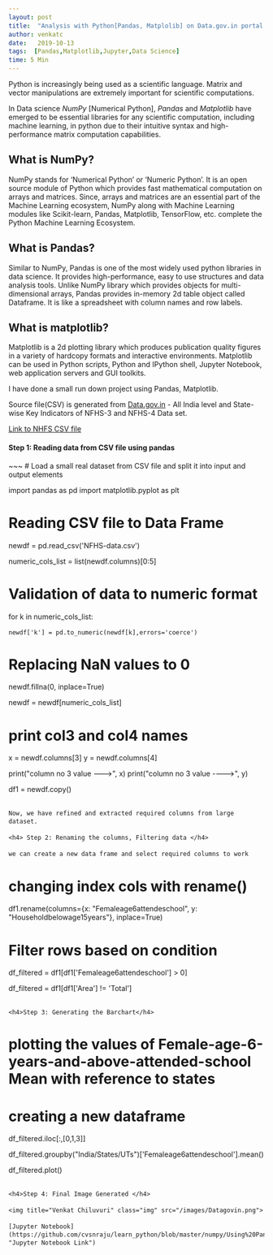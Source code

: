 ```yaml
---
layout: post
title:  "Analysis with Python[Pandas, Matplolib] on Data.gov.in portal data"
author: venkatc
date:   2019-10-13
tags:  [Pandas,Matplotlib,Jupyter,Data Science]
time: 5 Min
---
```

	
Python is increasingly being used as a scientific language. Matrix and vector manipulations are extremely important for scientific computations. 

In Data science *NumPy* [Numerical Python], *Pandas* and *Matplotlib* have emerged to be essential libraries for any scientific computation, including machine learning, in python due to their intuitive syntax and high-performance matrix computation capabilities.


<h2> What is NumPy? </h2>

NumPy stands for ‘Numerical Python’ or ‘Numeric Python’. It is an open source module of Python which provides fast mathematical computation on arrays and matrices. Since, arrays and matrices are an essential part of the Machine Learning ecosystem, NumPy along with Machine Learning modules like Scikit-learn, Pandas, Matplotlib, TensorFlow, etc. complete the Python Machine Learning Ecosystem.

<h2>What is Pandas?</h2>

Similar to NumPy, Pandas is one of the most widely used python libraries in data science. It provides high-performance, easy to use structures and data analysis tools. Unlike NumPy library which provides objects for multi-dimensional arrays, Pandas provides in-memory 2d table object called Dataframe. It is like a spreadsheet with column names and row labels.


<h2>What is matplotlib?</h2>

Matplotlib is a 2d plotting library which produces publication quality figures in a variety of hardcopy formats and interactive environments. Matplotlib can be used in Python scripts, Python and IPython shell, Jupyter Notebook, web application servers and GUI toolkits.

I have done a small run down project using Pandas, Matplotlib.

Source file(CSV) is generated from [Data.gov.in](https://Data.gov.in "OGDP India") - All India level and State-wise Key Indicators of NFHS-3 and NFHS-4 Data set.


[Link to NHFS CSV file](https://data.gov.in/resources/all-india-level-and-state-wise-key-indicators-nfhs-3-and-nfhs-4 "Data.gov.in")



<h4>Step 1: Reading data from CSV file using pandas</h4>
~~~
# Load a small real dataset from CSV file and split it into input and output elements

import pandas as pd
import matplotlib.pyplot as plt

# Reading CSV file to Data Frame

newdf = pd.read_csv('NFHS-data.csv')

numeric_cols_list = list(newdf.columns)[0:5]

# Validation of data to numeric format

for k in numeric_cols_list:
   
    newdf['k'] = pd.to_numeric(newdf[k],errors='coerce')
    
# Replacing NaN values to 0

newdf.fillna(0, inplace=True)

newdf = newdf[numeric_cols_list]

# print col3 and col4 names

x = newdf.columns[3]
y = newdf.columns[4]

print("column no 3 value --->", x)
print("column no 3 value ---->", y)

df1 = newdf.copy()
~~~

Now, we have refined and extracted required columns from large dataset.

<h4> Step 2: Renaming the columns, Filtering data </h4> 

we can create a new data frame and select required columns to work

~~~
# changing index cols with rename() 

df1.rename(columns={x: "Femaleage6attendeschool", y: "Householdbelowage15years"}, inplace=True)

# Filter rows based on condition


df_filtered = df1[df1['Femaleage6attendeschool'] > 0]

df_filtered = df1[df1['Area'] != 'Total']
~~~

<h4>Step 3: Generating the Barchart</h4>
~~~

# plotting the values of Female-age-6-years-and-above-attended-school Mean with reference to states

# creating a new dataframe 

df_filtered.iloc[:,[0,1,3]]

df_filtered.groupby("India/States/UTs")['Femaleage6attendeschool'].mean()

df_filtered.plot()

~~~

<h4>Step 4: Final Image Generated </h4>

<img title="Venkat Chiluvuri" class="img" src="/images/Datagovin.png">  

[Jupyter Notebook](https://github.com/cvsnraju/learn_python/blob/master/numpy/Using%20Pandas%20CSV%20file.ipynb "Jupyter Notebook Link")













